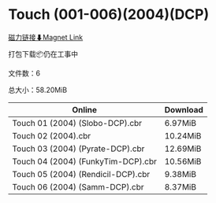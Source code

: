 # Touch (001-006)(2004)(DCP)

[磁力链接⬇Magnet Link](magnet:?xt=urn:btih:c0dd4e07ad865e39ab504fb6f03ca7b096510dfb&dn=Touch%20%28001-006%29%282004%29%28DCP%29)

打包下载📦仍在工事中

文件数：6

总大小：58.20MiB

Online | Download
--- | ---
Touch 01 (2004) (Slobo-DCP).cbr | 6.97MiB
Touch 02 (2004).cbr | 10.24MiB
Touch 03 (2004) (Pyrate-DCP).cbr | 12.69MiB
Touch 04 (2004) (FunkyTim-DCP).cbr | 10.56MiB
Touch 05 (2004) (Rendicil-DCP).cbr | 9.38MiB
Touch 06 (2004) (Samm-DCP).cbr | 8.37MiB